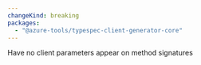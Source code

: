 ```yaml
---
changeKind: breaking
packages:
  - "@azure-tools/typespec-client-generator-core"
---
```


Have no client parameters appear on method signatures
